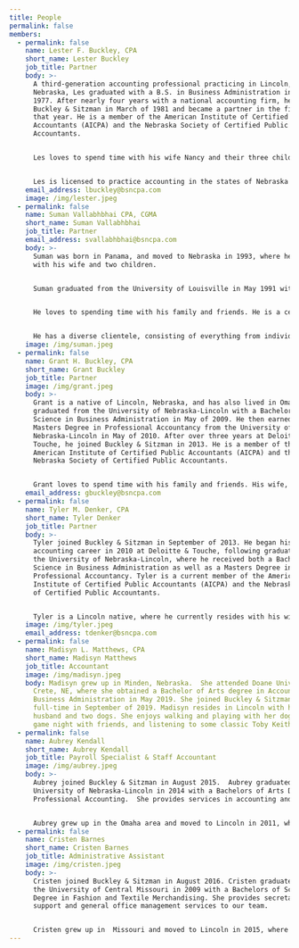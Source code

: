 ```yaml
---
title: People
permalink: false
members:
  - permalink: false
    name: Lester F. Buckley, CPA
    short_name: Lester Buckley
    job_title: Partner
    body: >-
      A third-generation accounting professional practicing in Lincoln,
      Nebraska, Les graduated with a B.S. in Business Administration in May
      1977. After nearly four years with a national accounting firm, he joined
      Buckley & Sitzman in March of 1981 and became a partner in the firm later
      that year. He is a member of the American Institute of Certified Public
      Accountants (AICPA) and the Nebraska Society of Certified Public
      Accountants.


      Les loves to spend time with his wife Nancy and their three children, their spouses and grandchildren. He also loves to play golf and bicycle. He has served in a volunteer capacity with many non-profit organizations over the years, including as board member and Treasurer of the Lancaster County Chapter of the American Red Cross, as well as a member of the Community Action board.


      Les is licensed to practice accounting in the states of Nebraska and Iowa and provides tax, audit and consulting services to a diverse clientele including banks, agri-businesses, physicians, computer software companies, transportation and warehousing companies, non-profit organizations and individuals.
    email_address: lbuckley@bsncpa.com
    image: /img/lester.jpeg
  - permalink: false
    name: Suman Vallabhbhai CPA, CGMA
    short_name: Suman Vallabhbhai
    job_title: Partner
    email_address: svallabhbhai@bsncpa.com
    body: >-
      Suman was born in Panama, and moved to Nebraska in 1993, where he resides
      with his wife and two children.


      Suman graduated from the University of Louisville in May 1991 with a Bachelor of Science in Business Administration. He then earned his Masters Degree in Professional Accounting in May 1997 from the University of Nebraska-Omaha. He joined the firm in December 1997. He is a member of the American Institute of Certified Public Accountants (AICPA) and the Nebraska Society of Certified Public Accountants. He is also a Certified QuickBooks professional adviser.


      He loves to spending time with his family and friends. He is a certified instructor in Taekwondo, Hapkido, and Philippines combative. He has competed and earned several championships at the local, regional and national levels. He also volunteers in a variety of capacities in numerous non-profit organizations, including the YMCA and the Scottish Rite Foundation.


      He has a diverse clientele, consisting of everything from individual taxpayers to multi-state corporations in a variety of industries and professions, such as: professional athletes, hotel and restaurant operations, non-profit organizations, etc.
    image: /img/suman.jpeg
  - permalink: false
    name: Grant H. Buckley, CPA
    short_name: Grant Buckley
    job_title: Partner
    image: /img/grant.jpeg
    body: >-
      Grant is a native of Lincoln, Nebraska, and has also lived in Omaha. Grant
      graduated from the University of Nebraska-Lincoln with a Bachelor of
      Science in Business Administration in May of 2009. He then earned a
      Masters Degree in Professional Accountancy from the University of
      Nebraska-Lincoln in May of 2010. After over three years at Deloitte &
      Touche, he joined Buckley & Sitzman in 2013. He is a member of the
      American Institute of Certified Public Accountants (AICPA) and the
      Nebraska Society of Certified Public Accountants.


      Grant loves to spend time with his family and friends. His wife, Kelsey, is a Dentist, and they share two beautiful daughters. They enjoy playing golf and tennis together, as well as vacationing. He is an avid Husker fan and is also a big Yankees baseball fan.
    email_address: gbuckley@bsncpa.com
  - permalink: false
    name: Tyler M. Denker, CPA
    short_name: Tyler Denker
    job_title: Partner
    body: >-
      Tyler joined Buckley & Sitzman in September of 2013. He began his
      accounting career in 2010 at Deloitte & Touche, following graduation from
      the University of Nebraska-Lincoln, where he received both a Bachelor of
      Science in Business Administration as well as a Masters Degree in
      Professional Accountancy. Tyler is a current member of the American
      Institute of Certified Public Accountants (AICPA) and the Nebraska Society
      of Certified Public Accountants.


      Tyler is a Lincoln native, where he currently resides with his wife Cortney, their two beautiful children and dog, Milo. He loves to spend time with his friends and family, and also loves to play golf. Tyler is an avid sports fan as well as a dedicated supporter of Nebraska athletics.
    image: /img/tyler.jpeg
    email_address: tdenker@bsncpa.com
  - permalink: false
    name: Madisyn L. Matthews, CPA
    short_name: Madisyn Matthews
    job_title: Accountant
    image: /img/madisyn.jpeg
    body: Madisyn grew up in Minden, Nebraska.  She attended Doane University, in
      Crete, NE, where she obtained a Bachelor of Arts degree in Accounting and
      Business Administration in May 2019. She joined Buckley & Sitzman
      full-time in September of 2019. Madisyn resides in Lincoln with her
      husband and two dogs. She enjoys walking and playing with her dogs, having
      game night with friends, and listening to some classic Toby Keith music.
  - permalink: false
    name: Aubrey Kendall
    short_name: Aubrey Kendall
    job_title: Payroll Specialist & Staff Accountant
    image: /img/aubrey.jpeg
    body: >-
      Aubrey joined Buckley & Sitzman in August 2015.  Aubrey graduated from the
      University of Nebraska-Lincoln in 2014 with a Bachelors of Arts Degree in
      Professional Accounting.  She provides services in accounting and payroll.


      Aubrey grew up in the Omaha area and moved to Lincoln in 2011, where she resides with her husband Tim, and daughter Emma.  She likes spending time with friends and family.  Aubrey enjoys teaching Taekwondo, Husker Football, and shopping.
  - permalink: false
    name: Cristen Barnes
    short_name: Cristen Barnes
    job_title: Administrative Assistant
    image: /img/cristen.jpeg
    body: >-
      Cristen joined Buckley & Sitzman in August 2016. Cristen graduated from
      the University of Central Missouri in 2009 with a Bachelors of Science
      Degree in Fashion and Textile Merchandising. She provides secretarial
      support and general office management services to our team.


      Cristen grew up in  Missouri and moved to Lincoln in 2015, where she resides with her husband Steven and 2 labs Shelby & Buster. She loves making her house a home. Cristen enjoys shopping, concerts, and gardening.
---
```

